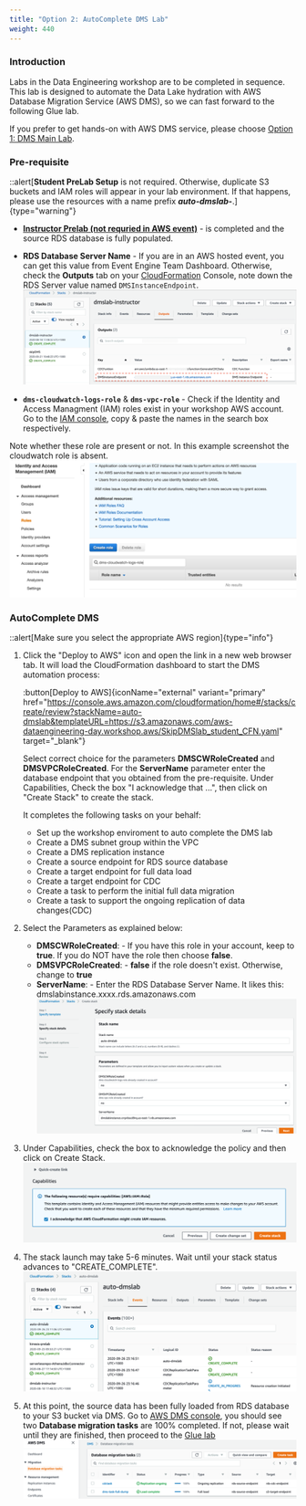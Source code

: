 ```yaml
---
title: "Option 2: AutoComplete DMS Lab"
weight: 440
---
```


### Introduction

Labs in the Data Engineering workshop are to be completed in sequence. This lab is designed to automate the Data Lake hydration with AWS Database Migration Service (AWS DMS), so we can fast forward to the following Glue lab. 

If you prefer to get hands-on with AWS DMS service, please choose [Option 1: DMS Main Lab](/400/401). 


### Pre-requisite

::alert[**Student PreLab Setup** is not required. Otherwise, duplicate S3 buckets and IAM roles will appear in your lab environment. If that happens, please use the resources with a name prefix ***auto-dmslab-***.]{type="warning"}

- [**Instructor Prelab (not requried in AWS event)**](/400/401/410-pre-lab-1) - is completed and the source RDS database is fully populated.
- **RDS Database Server Name** - If you are in an AWS hosted event, you can get this value from Event Engine Team Dashboard. Otherwise, check the **Outputs** tab on your [CloudFormation](https://console.aws.amazon.com/cloudformation/home) Console, note down the RDS Server value named `DMSInstanceEndpoint`.
![](/static/400/images/78.png)

- **`dms-cloudwatch-logs-role`** & **`dms-vpc-role`** -  Check if the Identity and Access Managment (IAM) roles exist in your workshop AWS account. Go to the [IAM console](https://console.aws.amazon.com/iam/home#/roles), copy & paste the names in the search box respectively. 

Note whether these role are present or not. In this example screenshot the cloudwatch role is absent. 
![](/static/400/images/79.png)


### AutoComplete DMS

::alert[Make sure you select the appropriate AWS region]{type="info"}

1. Click the "Deploy to AWS" icon and open the link in a new web browser tab. It will load the CloudFormation dashboard to start the DMS automation process:
   
   :button[Deploy to AWS]{iconName="external" variant="primary" href="https://console.aws.amazon.com/cloudformation/home#/stacks/create/review?stackName=auto-dmslab&templateURL=https://s3.amazonaws.com/aws-dataengineering-day.workshop.aws/SkipDMSlab_student_CFN.yaml" target="_blank"}

   Select correct choice for the parameters **DMSCWRoleCreated** and **DMSVPCRoleCreated**. For the **ServerName** parameter enter the database endpoint that you obtained from the pre-requisite. Under Capabilities, Check the box "I acknowledge that ...", then click on "Create Stack" to create the stack.

	It completes the following tasks on your behalf:
   - Set up the workshop enviroment to auto complete the DMS lab	
   - Create a DMS subnet group within the VPC
   - Create a DMS replication instance
   - Create a source endpoint for RDS source database
   - Create a target endpoint for full data load
   - Create a target endpoint for CDC
   - Create a task to perform the initial full data migration
   - Create a task to support the ongoing replication of data changes(CDC)


2. Select the Parameters as explained below: 
    - **DMSCWRoleCreated**: - If you have this role in your account, keep to **true**. If you do NOT have the role then choose **false**.
	- **DMSVPCRoleCreated**: - **false** if the role doesn't exist. Otherwise, change to **true**
	- **ServerName**: - Enter the RDS Database Server Name.  It likes this: dmslabinstance.xxxx<region>.rds.amazonaws.com
	![](/static/400/images/80.png)

3. Under Capabilities, check the box to acknowledge the policy and then click on Create Stack. 
	![](/static/400/images/23.png) 

4. The stack launch may take 5-6 minutes. Wait until your stack status advances to "CREATE_COMPLETE".
	![](/static/400/images/81.png) 

5. At this point, the source data has been fully loaded from RDS database to your S3 bucket via DMS. Go to [AWS DMS console](https://console.aws.amazon.com/dms/v2/home#tasks), you should see two **Database migration tasks** are 100% completed. If not, please wait until they are finished, then proceed to the [Glue lab](/600)
	![](/static/400/images/82.png) 
